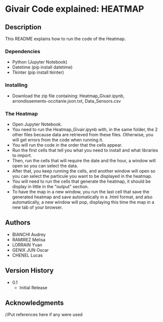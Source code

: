 # Givair Code explained: HEATMAP


## Description

This README explains how to run the code of the Heatmap.

### Dependencies

* Python (Jupyter Notebook)
* Datetime (pip install datetime)
* Tkinter (pip install tkinter)

### Installing

* Download the zip file containing: Heatmap_Givair.ipynb, arrondissements-occitanie.json.txt, Data_Sensors.csv

### The Heatmap 

* Open Jupyter Notebook. 
* You need to run the Heatmap_Givair.ipynb with, in the same folder, the 2 other files because data are retrieved from these files. Otherwise, you will get errors from the code when running it. 
* You will run the code in the order that the cells appear.
* Run the first cells that tell you what you need to install and what libraries to import. 
* Then, run the cells that will require the date and the hour, a window will open so you can select the data. 
* After that, you keep running the cells, and another window will open so you can select the particule you want to be displayed in the heatmap.
* You will need to run the cells that generate the heatmap, it should be display in little in the "output" section. 
* To have the map in a new window, you run the last cell that save the generated heatmap and save automatically in a .html format, and also automatically, a new window will pop, displaying this time the map in a new tab of your browser. 


## Authors

* BIANCHI Audrey
* RAMIREZ Melisa
* LORRAIN Yvan
* GENIX JUN Oscar
* CHENEL Lucas

## Version History

* 0.1
    * Initial Release

## Acknowledgments

//Put references here if any were used

